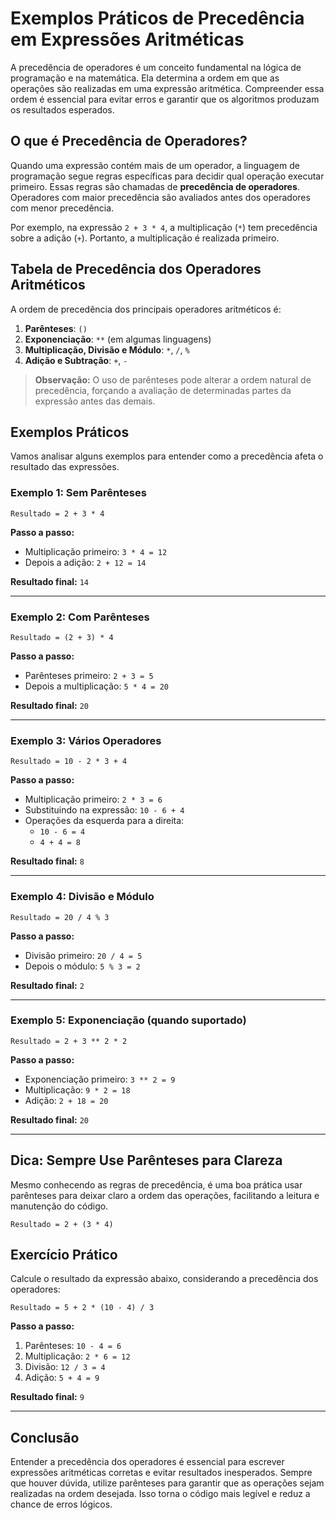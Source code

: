 # Exemplos Práticos de Precedência em Expressões Aritméticas

A precedência de operadores é um conceito fundamental na lógica de programação e na matemática. Ela determina a ordem em que as operações são realizadas em uma expressão aritmética. Compreender essa ordem é essencial para evitar erros e garantir que os algoritmos produzam os resultados esperados.

## O que é Precedência de Operadores?

Quando uma expressão contém mais de um operador, a linguagem de programação segue regras específicas para decidir qual operação executar primeiro. Essas regras são chamadas de **precedência de operadores**. Operadores com maior precedência são avaliados antes dos operadores com menor precedência.

Por exemplo, na expressão `2 + 3 * 4`, a multiplicação (`*`) tem precedência sobre a adição (`+`). Portanto, a multiplicação é realizada primeiro.

## Tabela de Precedência dos Operadores Aritméticos

A ordem de precedência dos principais operadores aritméticos é:

1. **Parênteses**: `()`
2. **Exponenciação**: `**` (em algumas linguagens)
3. **Multiplicação, Divisão e Módulo**: `*`, `/`, `%`
4. **Adição e Subtração**: `+`, `-`

> **Observação:** O uso de parênteses pode alterar a ordem natural de precedência, forçando a avaliação de determinadas partes da expressão antes das demais.

## Exemplos Práticos

Vamos analisar alguns exemplos para entender como a precedência afeta o resultado das expressões.

### Exemplo 1: Sem Parênteses

```plaintext
Resultado = 2 + 3 * 4
```

**Passo a passo:**
- Multiplicação primeiro: `3 * 4 = 12`
- Depois a adição: `2 + 12 = 14`

**Resultado final:** `14`

---

### Exemplo 2: Com Parênteses

```plaintext
Resultado = (2 + 3) * 4
```

**Passo a passo:**
- Parênteses primeiro: `2 + 3 = 5`
- Depois a multiplicação: `5 * 4 = 20`

**Resultado final:** `20`

---

### Exemplo 3: Vários Operadores

```plaintext
Resultado = 10 - 2 * 3 + 4
```

**Passo a passo:**
- Multiplicação primeiro: `2 * 3 = 6`
- Substituindo na expressão: `10 - 6 + 4`
- Operações da esquerda para a direita:
  - `10 - 6 = 4`
  - `4 + 4 = 8`

**Resultado final:** `8`

---

### Exemplo 4: Divisão e Módulo

```plaintext
Resultado = 20 / 4 % 3
```

**Passo a passo:**
- Divisão primeiro: `20 / 4 = 5`
- Depois o módulo: `5 % 3 = 2`

**Resultado final:** `2`

---

### Exemplo 5: Exponenciação (quando suportado)

```plaintext
Resultado = 2 + 3 ** 2 * 2
```

**Passo a passo:**
- Exponenciação primeiro: `3 ** 2 = 9`
- Multiplicação: `9 * 2 = 18`
- Adição: `2 + 18 = 20`

**Resultado final:** `20`

---

## Dica: Sempre Use Parênteses para Clareza

Mesmo conhecendo as regras de precedência, é uma boa prática usar parênteses para deixar claro a ordem das operações, facilitando a leitura e manutenção do código.

```plaintext
Resultado = 2 + (3 * 4)
```

## Exercício Prático

Calcule o resultado da expressão abaixo, considerando a precedência dos operadores:

```plaintext
Resultado = 5 + 2 * (10 - 4) / 3
```

**Passo a passo:**
1. Parênteses: `10 - 4 = 6`
2. Multiplicação: `2 * 6 = 12`
3. Divisão: `12 / 3 = 4`
4. Adição: `5 + 4 = 9`

**Resultado final:** `9`

---

## Conclusão

Entender a precedência dos operadores é essencial para escrever expressões aritméticas corretas e evitar resultados inesperados. Sempre que houver dúvida, utilize parênteses para garantir que as operações sejam realizadas na ordem desejada. Isso torna o código mais legível e reduz a chance de erros lógicos.